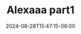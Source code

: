 --- 
title: "Alexaaa part1"
description: "   video bokep Alexaaa part1 yandek video full terbaru"
date: 2024-08-28T15:47:15-08:00
file_code: "m5ie1v6qbb7s"
draft: false
cover: "ez2ij7r5gxr105vg.jpg"
tags: ["Alexaaa", "bokep-indo", "bokep-viral", "bokep-ig"]
length: 3106
fld_id: "1483119"
foldername: "Alexaaa  kieww"
categories: ["Alexaaa  kieww"]
views: 0
---